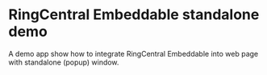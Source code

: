 # RingCentral Embeddable standalone demo

A demo app show how to integrate RingCentral Embeddable into web page with standalone (popup) window.
